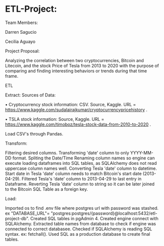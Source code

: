 # ETL-Project:

Team Members:

Darren Sagucio

Cecilia Aguayo


Project Proposal: 

Analyzing the correlation between two cryptocurrencies, Bitcoin and Litecoin, and the stock Price of Tesla from 2013 to 2020 with the purpose of comparing and finding interesting behaviors or trends during that time frame.


ETL


Extract:
Sources of Data:

•	Cryptocurrency stock information: CSV. Source, Kaggle. URL = https://www.kaggle.com/sudalairajkumar/cryptocurrencypricehistory .

•	TSLA stock information: Source, Kaggle. URL = https://www.kaggle.com/timoboz/tesla-stock-data-from-2010-to-2020 .

Load CSV's through Pandas.


Transform:

Filtering desired columns.
Transforming 'date' column to only YYYY-MM-DD format. Spliting the Date/Time 
Renaming column names so engine can execute loading dataframes into SQL tables, as SQLAlchemy does not read uppercase column names well.
Converting Tesla 'date' column to datetime. Start date in Tesla 'date' column needs to match Bitcoin's start date (2013-04-29). Filtered Tesla's 'date' column to 2013-04-29 to last entry in Dataframe. 
Reverting Tesla 'date' column to string so it can be later joined to the Bitcoin SQL Table as a foreign key.  


Load: 

Imported os to find .env file where postgres url with password was stashed. ex "DATABASE_URL"= "postgres:postgres/{password}@localhost:5432/etl-project-db".
Created SQL tables in pgAdmin 4.
Created engine connect with SQLAlchemy.
Extracted table names from database to check if engine was connected to correct databasee.
Checked if SQLAlchemy is reading SQL syntax. ex: fetchall().
Used SQL as a production database to create final tables.
